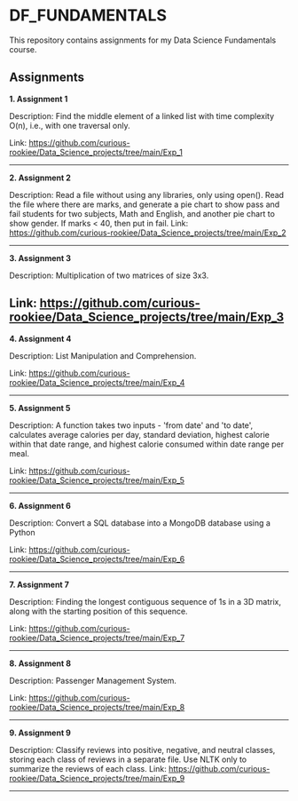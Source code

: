 # DF_FUNDAMENTALS

This repository contains assignments for my Data Science Fundamentals course.

## Assignments

**1. Assignment 1**

Description: Find the middle element of a linked list with time complexity O(n), i.e., with one traversal only.

Link: https://github.com/curious-rookiee/Data_Science_projects/tree/main/Exp_1

---

**2. Assignment 2**

Description: Read a file without using any libraries, only using open(). Read the file where there are marks, and generate a pie chart to show pass and fail students for two subjects, Math and English, and another pie chart to show gender. If marks < 40, then put in fail.
Link: https://github.com/curious-rookiee/Data_Science_projects/tree/main/Exp_2

---

**3. Assignment 3**

Description: Multiplication of two matrices of size 3x3.

Link: https://github.com/curious-rookiee/Data_Science_projects/tree/main/Exp_3
---

**4. Assignment 4**

Description: List Manipulation and Comprehension.

Link: https://github.com/curious-rookiee/Data_Science_projects/tree/main/Exp_4

---

**5. Assignment 5**

Description: A function takes two inputs - 'from date' and 'to date', calculates average calories per day, standard deviation, highest calorie within that date range, and highest calorie consumed within date range per meal.

Link: https://github.com/curious-rookiee/Data_Science_projects/tree/main/Exp_5

---

**6. Assignment 6**

Description: Convert a SQL database into a MongoDB database using a Python

Link: https://github.com/curious-rookiee/Data_Science_projects/tree/main/Exp_6


---

**7. Assignment 7**

Description: Finding the longest contiguous sequence of 1s in a 3D matrix, along with the starting position of this sequence.

Link: https://github.com/curious-rookiee/Data_Science_projects/tree/main/Exp_7

---

**8. Assignment 8**

Description: Passenger Management System.

Link: https://github.com/curious-rookiee/Data_Science_projects/tree/main/Exp_8

---

**9. Assignment 9**

Description: Classify reviews into positive, negative, and neutral classes, storing each class of reviews in a separate file. Use NLTK only to summarize the reviews of each class.
Link: https://github.com/curious-rookiee/Data_Science_projects/tree/main/Exp_9

---
